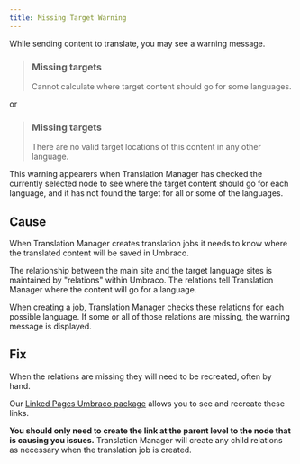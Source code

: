 ```yaml
---
title: Missing Target Warning
---
```


While sending content to translate, you may see a warning message. 

> ### Missing targets
> Cannot calculate where target content should go for some languages.

or 

> ### Missing targets
> There are no valid target locations of this content in any other language.

This warning appearers when Translation Manager has checked the currently selected node to see where the target content should go for each language, and it has not found the target for all or some of the languages.

## Cause 
When Translation Manager creates translation jobs it needs to know where the translated content will be saved in Umbraco. 

The relationship between the main site and the target language sites is maintained by "relations" within Umbraco. The relations tell Translation Manager where the content will go for a language. 

When creating a job, Translation Manager checks these relations for each possible language. If some or all of those relations are missing, the warning message is displayed.

## Fix 
When the relations are missing they will need to be recreated, often by hand. 

Our [Linked Pages Umbraco package](https://our.umbraco.com/packages/backoffice-extensions/linked-pages/) allows you to see and recreate these links. 

**You should only need to create the link at the parent level to the node that is causing you issues.** Translation Manager will create any child relations as necessary when the translation job is created.

